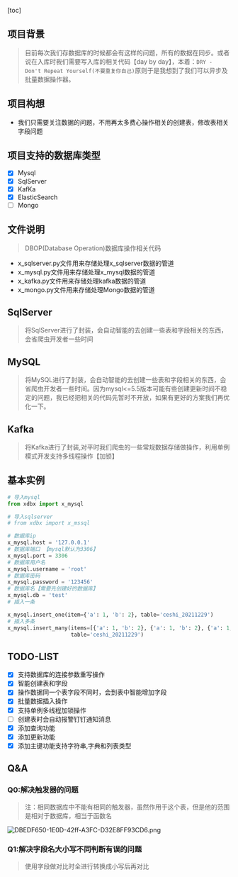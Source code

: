 [toc]

## 项目背景

> 目前每次我们存数据库的时候都会有这样的问题，所有的数据在同步。或者说在入库时我们需要写入库的相关代码【day by day】，本着：`DRY - Don't Repeat Yourself(不要重复你自己)`原则于是我想到了我们可以异步及批量数据操作器。

## 项目构想
- 我们只需要关注数据的问题，不用再太多费心操作相关的创建表，修改表相关字段问题

## 项目支持的数据库类型

- [x] Mysql
- [x] SqlServer
- [x] KafKa
- [x] ElasticSearch
- [ ] Mongo

## 文件说明

> DBOP(Database Operation)数据库操作相关代码

- x_sqlserver.py文件用来存储处理x_sqlserver数据的管道
- x_mysql.py文件用来存储处理x_mysql数据的管道
- x_kafka.py文件用来存储处理kafka数据的管道
- x_mongo.py文件用来存储处理Mongo数据的管道

## SqlServer

> 将SqlServer进行了封装，会自动智能的去创建一些表和字段相关的东西，会省爬虫开发者一些时间

## MySQL

> 将MySQL进行了封装，会自动智能的去创建一些表和字段相关的东西，会省爬虫开发者一些时间。因为mysql<=5.5版本可能有些创建更新时间不稳定的问题，我已经把相关的代码先暂时不开放，如果有更好的方案我们再优化一下。

## Kafka

> 将Kafka进行了封装,对平时我们爬虫的一些常规数据存储做操作，利用单例模式开发支持多线程操作【加锁】

## 基本实例

```python
# 导入mysql
from xdbx import x_mysql

# 导入sqlserver
# from xdbx import x_mssql

# 数据库ip
x_mysql.host = '127.0.0.1'
# 数据库端口 【mysql默认为3306】
x_mysql.port = 3306
# 数据库用户名
x_mysql.username = 'root'
# 数据库密码
x_mysql.password = '123456'
# 数据库名【需要先创建好的数据库】
x_mysql.db = 'test'
# 插入一条

x_mysql.insert_one(item={'a': 1, 'b': 2}, table='ceshi_20211229')
# 插入多条
x_mysql.insert_many(items=[{'a': 1, 'b': 2}, {'a': 1, 'b': 2}, {'a': 1, 'b': 2}, {'a': 1, 'b': 2}],
                    table='ceshi_20211229')
```

## TODO-LIST

- [x] 支持数据库的连接参数重写操作
- [x] 智能创建表和字段
- [x] 操作数据同一个表字段不同时，会到表中智能增加字段
- [x] 批量数据插入操作
- [x] 支持单例多线程加锁操作
- [ ] 创建表时会自动报警钉钉通知消息
- [x] 添加查询功能
- [x] 添加更新功能
- [x] 添加主键功能支持字符串,字典和列表类型

## Q&A

### Q0:解决触发器的问题

> 注：相同数据库中不能有相同的触发器，虽然作用于这个表，但是他的范围是相对于数据库，相当于函数名

![DBEDF650-1E0D-42ff-A3FC-D32E8FF93CD6.png](http://tva1.sinaimg.cn/large/9aec9ebdgy1gxgzmytbhgj21y410ab29.jpg)

### Q1:解决字段名大小写不同判断有误的问题

> 使用字段做对比时全进行转换成小写后再对比
